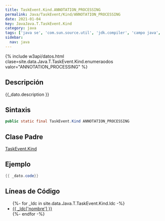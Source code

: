```yaml
---
title: TaskEvent.Kind.ANNOTATION_PROCESSING
permalink: Java/TaskEvent/Kind/ANNOTATION_PROCESSING
date: 2021-01-04
key: JavaJava.T.TaskEvent.Kind
category: java
tags: ['java se', 'com.sun.source.util', 'jdk.compiler', 'campo java', 'Java 1.6']
sidebar: 
  nav: java
---
```


{% include w3api/datos.html clase=site.data.Java.T.TaskEvent.Kind.enumeraodos valor="ANNOTATION_PROCESSING" %}

## Descripción
{{_dato.description }}

## Sintaxis
~~~java
public static final TaskEvent.Kind ANNOTATION_PROCESSING
~~~

## Clase Padre
[TaskEvent.Kind](/Java/TaskEvent/Kind/)

## Ejemplo
~~~java
{{ _dato.code}}
~~~

## Líneas de Código
<ul>
{%- for _ldc in site.data.Java.T.TaskEvent.Kind.ldc -%}
   <li>
       <a href="{{_ldc['url'] }}">{{ _ldc['nombre'] }}</a>
   </li>
{%- endfor -%}
</ul>
